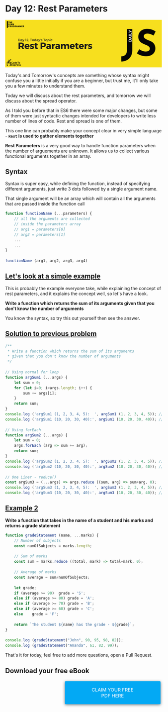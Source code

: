 # Day 12: Rest Parameters

![Rest Parameters](./cover.png)

Today's and Tomorrow's concepts are something whose syntax might confuse you a little initially if you are a beginner, but trust me, it'll only take you a few minutes to understand them.

Today we will discuss about the rest parameters,
and tomorrow we will discuss about the spread operator.

As I told you before that in ES6 there were some major changes, but some of them were just syntactic changes intended for developers to write less number of lines of code. Rest and spread is one of them.

This one line can probably make your concept clear in very simple language -
**`Rest` is used to gather elements together**

**Rest Parameters** is a very good way to handle function parameters when the number of arguements are unknown. It allows us to collect various functional arguments together in an array.

## Syntax

Syntax is super easy, while defining the function, instead of specifying different arguments, just write 3 dots followed by a single argument name.

That single argument  will be an array which will contain all the arguments that are passed  inside the function call

```js
function functionName (...parameters) {
    // all the arguments are collected
    // inside the parameters array
    // arg1 = parameters[0]
    // arg2 = parameters[1]
    ...
    ...
}

functionName (arg1, arg2, arg3, arg4)
```

## [Let's look at a simple example](./1.js)

This is probably the example everyone take, while explaining the concept of rest parameters, and it explains the concept well, so let's have a look.

**Write a function which returns the sum of its arguments given that you don't know the number of arguments**

You know the syntax, so try this out yourself then see the answer.

## [Solution to previous problem](./1.js)

```js
/**
 * Write a function which returns the sum of its arguments 
 * given that you don't know the number of arguments
 */

// Using normal for loop
function argSum1 (...args) {
    let sum = 0;
    for (let i=0; i<args.length; i++) {
        sum += args[i];
    }
    return sum;
}
console.log ('argSum1 (1, 2, 3, 4, 5):  ', argSum1 (1, 2, 3, 4, 5)); // 15
console.log ('argSum1 (10, 20, 30, 40):', argSum1 (10, 20, 30, 40)); // 100

// Using forEach
function argSum2 (...args) {
    let sum = 0;
    args.forEach (arg => sum += arg);
    return sum;
}
console.log ('argSum2 (1, 2, 3, 4, 5):  ', argSum2 (1, 2, 3, 4, 5)); // 15
console.log ('argSum2 (10, 20, 30, 40):', argSum2 (10, 20, 30, 40)); // 100

// One Liner - reduce()
const argSum3 = (...args) => args.reduce ((sum, arg) => sum+arg, 0);
console.log ('argSum3 (1, 2, 3, 4, 5):  ', argSum3 (1, 2, 3, 4, 5)); // 15
console.log ('argSum3 (10, 20, 30, 40):', argSum3 (10, 20, 30, 40)); // 100
```

## [Example 2](./2.js)

**Write a function that takes in the name of a student and his marks and returns a grade statement**

```js
function gradeStatement (name, ...marks) {
    // Number of subjects
    const numOfSubjects = marks.length;

    // Sum of marks
    const sum = marks.reduce ((total, mark) => total+mark, 0);

    // Average of marks
    const average = sum/numOfSubjects;

    let grade;
    if (average >= 90)  grade = 'S';
    else if (average >= 80) grade = 'A';
    else if (average >= 70) grade = 'B';
    else if (average >= 60) grade = 'C';
    else    grade = 'F';

    return `The student ${name} has the grade - ${grade}`;
}

console.log (gradeStatement("John", 90, 95, 98, 82));
console.log (gradeStatement("Amanda", 61, 82, 99));
```

That's it for today, feel free to add more questions, open a Pull Request.

## Download your free eBook

<a href="./ebook.pdf" style="display: inline-block; margin: 0.3em; padding: 1.2em 5em; overflow: hidden; position: relative; text-decoration: none; text-transform: uppercase; border-radius: 3px;  -webkit-transition: 0.3s; -moz-transition: 0.3s; -ms-transition: 0.3s; -o-transition: 0.3s;  transition: 0.3s; box-shadow: 0 2px 10px rgba(0,0,0,0.5); border: none;  font-size: 15px; text-align: center;   background-color: #03A9F4; color: white; margin-left: 38%;" download class="btn-rounded-white">Claim Your Free PDF Here</a>